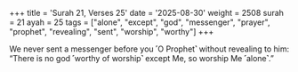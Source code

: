 +++
title = 'Surah 21, Verses 25'
date = '2025-08-30'
weight = 2508
surah = 21
ayah = 25
tags = ["alone", "except", "god", "messenger", "prayer", "prophet", "revealing", "sent", "worship", "worthy"]
+++

We never sent a messenger before you ˹O Prophet˺ without revealing to him: “There is no god ˹worthy of worship˺ except Me, so worship Me ˹alone˺.”